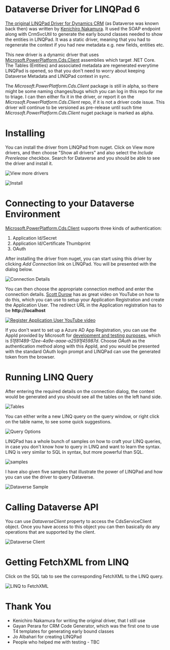 # Dataverse Driver for LINQPad 6

[The original LINQPad Driver for Dynamics CRM](https://github.com/kenakamu/CRMLinqPadDriver) (as Dataverse was known back then) was written by [Kenichiro Nakamura](https://github.com/kenakamu). It used the SOAP endpoint along with CrmSvcUtil to generate the early bound classes needed to show the entities in LINQPad. It was a static driver, meaning that you had to regenerate the context if you had new metadata e.g. new fields, entities etc.

This new driver is a dynamic driver that uses [Microsoft.PowerPlatform.Cds.Client](https://github.com/microsoft/PowerPlatform-CdsServiceClient) assemblies which target .NET Core. The Tables (Entities) and associated metadata are regenerated everytime LINQPad is opened, so that you don't need to worry about keeping Dataverse Metadata and LINQPad context in sync.

The _Microsoft.PowerPlatform.Cds.Client_ package is still in alpha, so there might be some naming changes/bugs which you can log in this repo for me to triage. I can then either fix it in the driver, or report it on the _Microsoft.PowerPlatform.Cds.Client_ repo, if it is not a driver code issue. This driver will continue to be versioned as pre-release until such time _Microsoft.PowerPlatform.Cds.Client_ nuget package is marked as alpha.

# Installing

You can install the driver from LINQPad from nuget. Click on View more drivers, and then choose "Show all drivers" and also select the _Include Prerelease_ checkbox. Search for Dataverse and you should be able to see the driver and install it.

![View more drivers](https://github.com/rajyraman/Dataverse-LINQPad-Driver/raw/master/images/newconnection.png)

![Install](https://github.com/rajyraman/Dataverse-LINQPad-Driver/raw/master/images/install.png)

# Connecting to your Dataverse Environment

[Microsoft.PowerPlatform.Cds.Client](https://github.com/microsoft/PowerPlatform-CdsServiceClient) supports three kinds of authentication:

1. Application Id/Secret
2. Application Id/Certificate Thumbprint
3. OAuth

After installing the driver from nuget, you can start using this driver by clicking _Add Connection_ link on LINQPad. You will be presented with the dialog below.

![Connection Details](https://github.com/rajyraman/Dataverse-LINQPad-Driver/raw/master/images/connection%20details.png)

You can then choose the appropriate connection method and enter the connection details. [Scott Durow](https://twitter.com/scottdurow) has as great video on YouTube on how to do this, which you can use to setup your Application Registration and create the Application User. The redirect URL in the Application registration has to be **http://localhost**

[![Register Application User YouTube video](https://img.youtube.com/vi/Td7Bk3IXJ9s/0.jpg)](https://www.youtube.com/watch?v=Td7Bk3IXJ9s)

If you don't want to set up a Azure AD App Registration, you can use the AppId provided by Microsoft for [development and testing purposes](https://docs.microsoft.com/en-us/dynamics365/customerengagement/on-premises/developer/xrm-tooling/use-connection-strings-xrm-tooling-connect), which is _51f81489-12ee-4a9e-aaae-a2591f45987d_. Choose _OAuth_ as the authentication method along with this AppId, and you would be presented with the standard OAuth login prompt and LINQPad can use the generated token from the browser.

# Running LINQ Query

After entering the required details on the connection dialog, the context would be generated and you should see all the tables on the left hand side.

![Tables](https://github.com/rajyraman/Dataverse-LINQPad-Driver/raw/master/images/entities.png)

You can either write a new LINQ query on the query window, or right click on the table name, to see some quick suggestions.

![Query Options](https://github.com/rajyraman/Dataverse-LINQPad-Driver/raw/master/images/queryoptions.png)

LINQPad has a whole bunch of samples on how to craft your LINQ queries, in case you don't know how to query in LINQ and want to learn the syntax. LINQ is very similar to SQL in syntax, but more powerful than SQL.

![samples](https://github.com/rajyraman/Dataverse-LINQPad-Driver/raw/master/images/samples.png)

I have also given five samples that illustrate the power of LINQPad and how you can use the driver to query Dataverse.

![Dataverse Sample](https://github.com/rajyraman/Dataverse-LINQPad-Driver/raw/master/images/dataverse%20samples.png)

# Calling Dataverse API

You can use _DataverseClient_ property to access the CdsServiceClient object. Once you have access to this object you can then basically do any operations that are supported by the client.

![Dataverse Client](https://github.com/rajyraman/Dataverse-LINQPad-Driver/raw/master/images/dataverseclient.png)

# Getting FetchXML from LINQ

Click on the SQL tab to see the corresponding FetchXML to the LINQ query.

![LINQ to FetchXML](https://github.com/rajyraman/Dataverse-LINQPad-Driver/raw/master/images/linq%20to%20fetch.png)

# Thank You

- Kenichiro Nakamura for writing the original driver, that I still use
- Gayan Perara for CRM Code Generator, which was the first one to use T4 templates for generating early bound classes
- Jo Albahari for creating LINQPad
- People who helped me with testing - TBC
